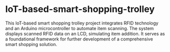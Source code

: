 # IoT-based-smart-shopping-trolley
This IoT-based smart shopping trolley project integrates RFID technology and an Arduino microcontroller to automate item scanning. The system displays scanned RFID data on an LCD, simulating item addition. It serves as a foundational framework for further development of a comprehensive smart shopping solution.
